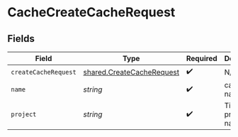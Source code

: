 # CacheCreateCacheRequest


## Fields

| Field                                                                         | Type                                                                          | Required                                                                      | Description                                                                   |
| ----------------------------------------------------------------------------- | ----------------------------------------------------------------------------- | ----------------------------------------------------------------------------- | ----------------------------------------------------------------------------- |
| `createCacheRequest`                                                          | [shared.CreateCacheRequest](../../../sdk/models/shared/createcacherequest.md) | :heavy_check_mark:                                                            | N/A                                                                           |
| `name`                                                                        | *string*                                                                      | :heavy_check_mark:                                                            | cache name                                                                    |
| `project`                                                                     | *string*                                                                      | :heavy_check_mark:                                                            | Tigris project name                                                           |